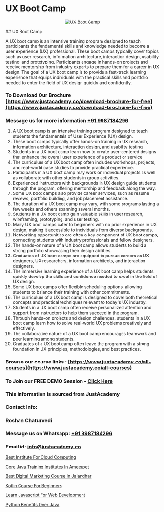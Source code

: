 # UX Boot Camp

<p align="center">
  <a href="https://justacademy.co/all-courses">
    <img src="https://i.ibb.co/P5KtSQ2/ui-ux.png" alt="UX Boot Camp">
  </a>
</p>
## UX Boot Camp

A UX boot camp is an intensive training program designed to teach participants the fundamental skills and knowledge needed to become a user experience (UX) professional. These boot camps typically cover topics such as user research, information architecture, interaction design, usability testing, and prototyping. Participants engage in hands-on projects and receive mentorship from industry experts to prepare them for a career in UX design. The goal of a UX boot camp is to provide a fast-track learning experience that equips individuals with the practical skills and portfolio needed to enter the field of UX design quickly and confidently.
### To Download Our Brochure [https://www.justacademy.co/download-brochure-for-free](https://www.justacademy.co/download-brochure-for-free)
### Message us for more information [+91 9987184296](https://api.whatsapp.com/send?phone=919987184296)
1) A UX boot camp is an intensive training program designed to teach students the fundamentals of User Experience (UX) design.
2) These boot camps typically offer hands-on training in UX research, information architecture, interaction design, and usability testing.
3) Students in a UX boot camp learn how to create user-centered designs that enhance the overall user experience of a product or service.
4) The curriculum of a UX boot camp often includes workshops, projects, and real-world case studies to provide practical experience.
5) Participants in a UX boot camp may work on individual projects as well as collaborate with other students in group activities.
6) Experienced instructors with backgrounds in UX design guide students through the program, offering mentorship and feedback along the way.
7) Some UX boot camps also provide career services, such as resume reviews, portfolio building, and job placement assistance.
8) The duration of a UX boot camp may vary, with some programs lasting a few weeks and others spanning several months.
9) Students in a UX boot camp gain valuable skills in user research, wireframing, prototyping, and user testing.
10) Many UX boot camps cater to beginners with no prior experience in UX design, making it accessible to individuals from diverse backgrounds.
11) Networking opportunities are often a key component of UX boot camps, connecting students with industry professionals and fellow designers.
12) The hands-on nature of a UX boot camp allows students to build a strong portfolio showcasing their design abilities.
13) Graduates of UX boot camps are equipped to pursue careers as UX designers, UX researchers, information architects, and interaction designers.
14) The immersive learning experience of a UX boot camp helps students quickly develop the skills and confidence needed to excel in the field of UX design.
15) Some UX boot camps offer flexible scheduling options, allowing students to balance their training with other commitments.
16) The curriculum of a UX boot camp is designed to cover both theoretical concepts and practical techniques relevant to today's UX industry.
17) Students in a UX boot camp often receive personalized attention and support from instructors to help them succeed in the program.
18) Through hands-on projects and design challenges, students in a UX boot camp learn how to solve real-world UX problems creatively and effectively.
19) The collaborative nature of a UX boot camp encourages teamwork and peer learning among students.
20) Graduates of a UX boot camp often leave the program with a strong foundation in UX principles, methodologies, and best practices.

### Browse our course links : [https://www.justacademy.co/all-courses](https://www.justacademy.co/all-courses) 
### To Join our FREE DEMO Session - [Click Here](https://www.justacademy.co/register-for-course-demo)


### This information is sourced from JustAcademy
### Contact Info:
### Roshan Chaturvedi
### Message us on Whatsapp: [+91 9987184296](https://api.whatsapp.com/send?phone=919987184296)
### Email id: [info@justacademy.co](mailto:info@justacademy.co)
                
[Best Institute For Cloud Computing](https://www.linkedin.com/pulse/best-institute-cloud-computing-software-training-sunnyvale-xx7kc?trackingId=xX2kLerZkNDtsl9MdUZFsA%3D%3D&lipi=urn%3Ali%3Apage%3Ad_flagship3_company_admin%3Bl%2F2BBmIARsmtdD8COUq0ig%3D%3D)

[Core Java Training Institutes In Ameerpet](https://www.linkedin.com/pulse/core-java-training-institutes-ameerpet-justacademy-chandigarh-2lpae?trackingId=5%2FY7D4P%2BpigakA7a8N%2FcLA%3D%3D&lipi=urn%3Ali%3Apage%3Ad_flagship3_company_admin%3BihWdGtFLSGiUoHftbcLC7g%3D%3D)

[Best Digital Marketing Course in Jalandhar](https://medium.com/@akanshapatil/best-digital-marketing-course-in-jalandhar-075d2deb965c)

[Kotlin Course For Beginners](https://medium.com/@ranepooja/kotlin-course-for-beginners-e00b8b27a46d)

[Learn Javascript For Web Development](https://justacademyin.github.io/justacademy/learn-javascript-for-web-development)

[Python Benefits Over Java](https://justacademyin.github.io/justacademy/python-benefits-over-java)

